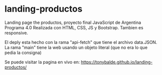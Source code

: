 # landing-productos
Landing page the productos, proyecto final JavaScript de Argentina Programa 4.0
Realizada con HTML, CSS, JS y Bootstrap. Tambien es responsive.

El deply esta hecho con la rama "api-fetch" que tiene el archivo data.JSON.
La rama "main" tiene la web usando un objeto literal (que no era lo que pedia la consigna)

Se puede visitar la pagina en vivo en: https://tonybalde.github.io/landing-productos/


